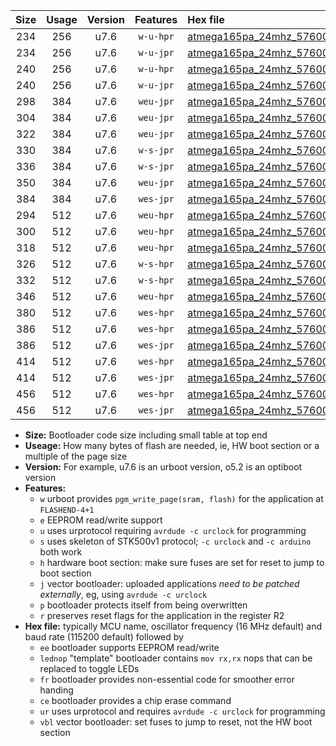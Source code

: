 |Size|Usage|Version|Features|Hex file|
|:-:|:-:|:-:|:-:|:--|
|234|256|u7.6|`w-u-hpr`|[atmega165pa_24mhz_57600bps_ur.hex](https://raw.githubusercontent.com/stefanrueger/urboot/main/atmega165pa_24mhz_57600bps_ur.hex)|
|234|256|u7.6|`w-u-jpr`|[atmega165pa_24mhz_57600bps_ur_vbl.hex](https://raw.githubusercontent.com/stefanrueger/urboot/main/atmega165pa_24mhz_57600bps_ur_vbl.hex)|
|240|256|u7.6|`w-u-hpr`|[atmega165pa_24mhz_57600bps_lednop_ur.hex](https://raw.githubusercontent.com/stefanrueger/urboot/main/atmega165pa_24mhz_57600bps_lednop_ur.hex)|
|240|256|u7.6|`w-u-jpr`|[atmega165pa_24mhz_57600bps_lednop_ur_vbl.hex](https://raw.githubusercontent.com/stefanrueger/urboot/main/atmega165pa_24mhz_57600bps_lednop_ur_vbl.hex)|
|298|384|u7.6|`weu-jpr`|[atmega165pa_24mhz_57600bps_ee_ur_vbl.hex](https://raw.githubusercontent.com/stefanrueger/urboot/main/atmega165pa_24mhz_57600bps_ee_ur_vbl.hex)|
|304|384|u7.6|`weu-jpr`|[atmega165pa_24mhz_57600bps_ee_lednop_ur_vbl.hex](https://raw.githubusercontent.com/stefanrueger/urboot/main/atmega165pa_24mhz_57600bps_ee_lednop_ur_vbl.hex)|
|322|384|u7.6|`weu-jpr`|[atmega165pa_24mhz_57600bps_ee_lednop_fr_ur_vbl.hex](https://raw.githubusercontent.com/stefanrueger/urboot/main/atmega165pa_24mhz_57600bps_ee_lednop_fr_ur_vbl.hex)|
|330|384|u7.6|`w-s-jpr`|[atmega165pa_24mhz_57600bps_vbl.hex](https://raw.githubusercontent.com/stefanrueger/urboot/main/atmega165pa_24mhz_57600bps_vbl.hex)|
|336|384|u7.6|`w-s-jpr`|[atmega165pa_24mhz_57600bps_lednop_vbl.hex](https://raw.githubusercontent.com/stefanrueger/urboot/main/atmega165pa_24mhz_57600bps_lednop_vbl.hex)|
|350|384|u7.6|`weu-jpr`|[atmega165pa_24mhz_57600bps_ee_lednop_fr_ce_ur_vbl.hex](https://raw.githubusercontent.com/stefanrueger/urboot/main/atmega165pa_24mhz_57600bps_ee_lednop_fr_ce_ur_vbl.hex)|
|384|384|u7.6|`wes-jpr`|[atmega165pa_24mhz_57600bps_ee_vbl.hex](https://raw.githubusercontent.com/stefanrueger/urboot/main/atmega165pa_24mhz_57600bps_ee_vbl.hex)|
|294|512|u7.6|`weu-hpr`|[atmega165pa_24mhz_57600bps_ee_ur.hex](https://raw.githubusercontent.com/stefanrueger/urboot/main/atmega165pa_24mhz_57600bps_ee_ur.hex)|
|300|512|u7.6|`weu-hpr`|[atmega165pa_24mhz_57600bps_ee_lednop_ur.hex](https://raw.githubusercontent.com/stefanrueger/urboot/main/atmega165pa_24mhz_57600bps_ee_lednop_ur.hex)|
|318|512|u7.6|`weu-hpr`|[atmega165pa_24mhz_57600bps_ee_lednop_fr_ur.hex](https://raw.githubusercontent.com/stefanrueger/urboot/main/atmega165pa_24mhz_57600bps_ee_lednop_fr_ur.hex)|
|326|512|u7.6|`w-s-hpr`|[atmega165pa_24mhz_57600bps.hex](https://raw.githubusercontent.com/stefanrueger/urboot/main/atmega165pa_24mhz_57600bps.hex)|
|332|512|u7.6|`w-s-hpr`|[atmega165pa_24mhz_57600bps_lednop.hex](https://raw.githubusercontent.com/stefanrueger/urboot/main/atmega165pa_24mhz_57600bps_lednop.hex)|
|346|512|u7.6|`weu-hpr`|[atmega165pa_24mhz_57600bps_ee_lednop_fr_ce_ur.hex](https://raw.githubusercontent.com/stefanrueger/urboot/main/atmega165pa_24mhz_57600bps_ee_lednop_fr_ce_ur.hex)|
|380|512|u7.6|`wes-hpr`|[atmega165pa_24mhz_57600bps_ee.hex](https://raw.githubusercontent.com/stefanrueger/urboot/main/atmega165pa_24mhz_57600bps_ee.hex)|
|386|512|u7.6|`wes-hpr`|[atmega165pa_24mhz_57600bps_ee_lednop.hex](https://raw.githubusercontent.com/stefanrueger/urboot/main/atmega165pa_24mhz_57600bps_ee_lednop.hex)|
|386|512|u7.6|`wes-jpr`|[atmega165pa_24mhz_57600bps_ee_lednop_vbl.hex](https://raw.githubusercontent.com/stefanrueger/urboot/main/atmega165pa_24mhz_57600bps_ee_lednop_vbl.hex)|
|414|512|u7.6|`wes-hpr`|[atmega165pa_24mhz_57600bps_ee_lednop_fr.hex](https://raw.githubusercontent.com/stefanrueger/urboot/main/atmega165pa_24mhz_57600bps_ee_lednop_fr.hex)|
|414|512|u7.6|`wes-jpr`|[atmega165pa_24mhz_57600bps_ee_lednop_fr_vbl.hex](https://raw.githubusercontent.com/stefanrueger/urboot/main/atmega165pa_24mhz_57600bps_ee_lednop_fr_vbl.hex)|
|456|512|u7.6|`wes-hpr`|[atmega165pa_24mhz_57600bps_ee_lednop_fr_ce.hex](https://raw.githubusercontent.com/stefanrueger/urboot/main/atmega165pa_24mhz_57600bps_ee_lednop_fr_ce.hex)|
|456|512|u7.6|`wes-jpr`|[atmega165pa_24mhz_57600bps_ee_lednop_fr_ce_vbl.hex](https://raw.githubusercontent.com/stefanrueger/urboot/main/atmega165pa_24mhz_57600bps_ee_lednop_fr_ce_vbl.hex)|

- **Size:** Bootloader code size including small table at top end
- **Useage:** How many bytes of flash are needed, ie, HW boot section or a multiple of the page size
- **Version:** For example, u7.6 is an urboot version, o5.2 is an optiboot version
- **Features:**
  + `w` urboot provides `pgm_write_page(sram, flash)` for the application at `FLASHEND-4+1`
  + `e` EEPROM read/write support
  + `u` uses urprotocol requiring `avrdude -c urclock` for programming
  + `s` uses skeleton of STK500v1 protocol; `-c urclock` and `-c arduino` both work
  + `h` hardware boot section: make sure fuses are set for reset to jump to boot section
  + `j` vector bootloader: uploaded applications *need to be patched externally*, eg, using `avrdude -c urclock`
  + `p` bootloader protects itself from being overwritten
  + `r` preserves reset flags for the application in the register R2
- **Hex file:** typically MCU name, oscillator frequency (16 MHz default) and baud rate (115200 default) followed by
  + `ee` bootloader supports EEPROM read/write
  + `lednop` "template" bootloader contains `mov rx,rx` nops that can be replaced to toggle LEDs
  + `fr` bootloader provides non-essential code for smoother error handing
  + `ce` bootloader provides a chip erase command
  + `ur` uses urprotocol and requires `avrdude -c urclock` for programming
  + `vbl` vector bootloader: set fuses to jump to reset, not the HW boot section
